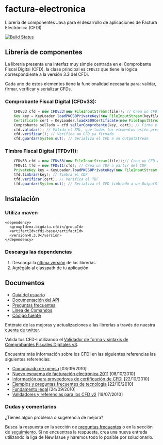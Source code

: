 factura-electronica
====================

Librería de componentes Java para el desarrollo de aplicaciones de Factura Electrónica (CFDI)

[![Build Status](https://secure.travis-ci.org/bigdata-mx/factura-electronica.png)](http://travis-ci.org/bigdata-mx/factura-electronica)


## Librería de componentes

La librería presenta una interfaz muy simple centrada en el Comprobante Fiscal
Digital (CFD), la clase principal es `CFDv33` que tiene la lógica 
correspondiente a la versión 3.3 del CFDi.

Cada uno de estos elementos tiene la funcionalidad necesaria para: validar, firmar, verificar y serializar CFDs.

### Comprobante Fiscal Digital  (CFDv33):

```java
    CFDv33 cfd = new CFDv33(new FileInputStream(file)); // Crea un CFD a partir de un InputStream
    Key key = KeyLoader.loadPKCS8PrivateKey(new FileInputStream(keyfile),  password);
    Certificate cert = KeyLoader.loadX509Certificate(new FileInputStream(certFile));
    Comprobante sellado = cfd.sellarComprobante(key, cert); // Firma el CFD y obtiene un Comprobante sellado
    cfd.validar(); // Valida el XML, que todos los elementos estén presentes
    cfd.verificar(); // Verifica un CFD ya firmado
    cfd.guardar(System.out); // Serializa el CFD a un OutputStream
```

### Timbre Fiscal Digital (TFDv11):

```java
    CFDv33 cfd = new CFDv33(new FileInputStream(file));// Crea un CFD a partir de un InputStream
    TFDv11 tfd = new TFDv11(cfd); // Crea un TDF a partir del CDF
    PrivateKey key = KeyLoader.loadPKCS8PrivateKey(new FileInputStream(keyfile), password);
    tfd.timbrar(key); // Timbra el CDF
    tfd.verificar(cert); // Verifica el TDF
    tfd.guardar(System.out); // Serializa el CFD timbrado a un OutputStream
```

## Instalación

### Utiliza maven
```
<dependency>
  <groupId>mx.bigdata.cfdi</groupId>
  <artifactId>cfdi-base</artifactId>
  <version>0.3.0</version>
</dependency>
```

### Descarga las dependencias
 1. Descarga la [última versión](https://github.com/mario800ml/factura-electronica/blob/version33/cfdi-base-0.3.0.jar) de las librerías
 2. Agrégalo al classpath de tu aplicación.

## Documentos

* [Guia del usuario](https://github.com/bigdata-mx/factura-electronica/wiki/Guia-del-usuario)
* [Documentación del API](http://factura-electronica.googlecode.com/svn/javadoc/index.html)
* [Preguntas frecuentes](https://github.com/bigdata-mx/factura-electronica/wiki/Preguntas-frecuentes)
* [Linea de Comandos](https://github.com/bigdata-mx/factura-electronica/wiki/Linea-de-comandos)
* [Código fuente](https://github.com/bigdata-mx/factura-electronica/wiki/Compilar-el-codigo-fuente)

Entérate de las mejoras y actualizaciones a las librerías a través de nuestra [cuenta de twitter](http://www.twitter.com/bigdata_mx).

Valida tus CFD-I utilizando el [Validador de forma y sintaxis de Comprobantes Fiscales Digitales v3](https://www.consulta.sat.gob.mx/sicofi_web/moduloECFD_plus/ValidadorCFDI/Validador%20cfdi.html).

Encuentra más información sobre los CFDI en las siguientes referencias las siguientes referencias:

* [Comunicado de prensa](http://www.sat.gob.mx/sitio_internet/asistencia_contribuyente/principiantes/comprobantes_fiscales/66_19339.html)
 [03/09/2010]
* [Nuevo esquema de facturación electrónica 2011](http://www.sat.gob.mx/sitio_internet/asistencia_contribuyente/principiantes/comprobantes_fiscales/66_19209.html)
 [08/10/2010]
* [Información para proveedores de certificación de CFDI](http://www.sat.gob.mx/sitio_internet/asistencia_contribuyente/principiantes/comprobantes_fiscales/66_19069.html)
 [22/10/2010]
* [Ejemplos y preguntas frecuentes de tecnología](http://www.sat.gob.mx/sitio_internet/asistencia_contribuyente/principiantes/comprobantes_fiscales/66_19430.html)
 [22/10/2010]
* [Fundamento legal](http://www.sat.gob.mx/sitio_internet/asistencia_contribuyente/principiantes/comprobantes_fiscales/66_18889.html)
 [24/09/2010]
* [Validadores y referencias para los CFD v2](http://www.sat.gob.mx/sitio_internet/e_sat/comprobantes_fiscales/15_15565.html)
 [19/07/2010]

### Dudas y comentarios
¿Tienes algún problema o sugerencia de mejora?

Busca la respuesta en la sección de [preguntas frecuentes](https://github.com/bigdata-mx/factura-electronica/wiki/Preguntas-frecuentes) o en la sección de 
[seguimiento](https://github.com/bigdata-mx/factura-electronica/issues?state=open). Si no encuentras la respuesta, crea una nueva entrada utilizando 
la liga de New Issue y haremos todo lo posible por solucionarlo.
